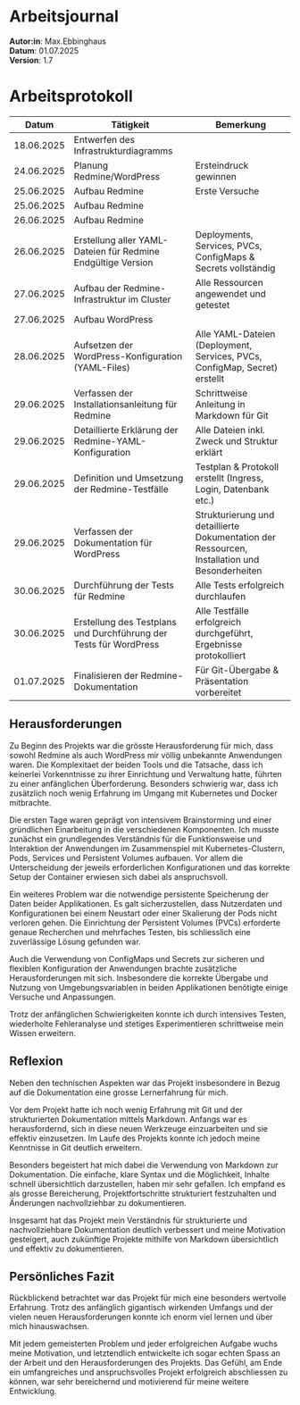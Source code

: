 # Arbeitsjournal
**Autor:in**: Max.Ebbinghaus  
**Datum**: 01.07.2025    
**Version**: 1.7  

# Arbeitsprotokoll 

| Datum       | Tätigkeit                                              | Bemerkung |
|-------------|---------------------------------------------------------|-----------|
| 18.06.2025 | Entwerfen des Infrastrukturdiagramms |  |
| 24.06.2025  | Planung Redmine/WordPress           | Ersteindruck gewinnen |
| 25.06.2025  | Aufbau Redmine              | Erste Versuche |
| 25.06.2025  | Aufbau Redmine            | |
| 26.06.2025  | Aufbau Redmine          |  |
| 26.06.2025  | Erstellung aller YAML-Dateien für Redmine Endgültige Version          | Deployments, Services, PVCs, ConfigMaps & Secrets vollständig |
| 27.06.2025  | Aufbau der Redmine-Infrastruktur im Cluster             | Alle Ressourcen angewendet und getestet |
| 27.06.2025  | Aufbau WordPress       |  |
| 28.06.2025 | Aufsetzen der WordPress-Konfiguration (YAML-Files)         | Alle YAML-Dateien (Deployment, Services, PVCs, ConfigMap, Secret) erstellt |
| 29.06.2025  | Verfassen der Installationsanleitung für Redmine       | Schrittweise Anleitung in Markdown für Git |
| 29.06.2025  | Detaillierte Erklärung der Redmine-YAML-Konfiguration  | Alle Dateien inkl. Zweck und Struktur erklärt |
| 29.06.2025  | Definition und Umsetzung der Redmine-Testfälle         | Testplan & Protokoll erstellt (Ingress, Login, Datenbank etc.) |
| 29.06.2025 | Verfassen der Dokumentation für WordPress        | Strukturierung und detaillierte Dokumentation der Ressourcen, Installation und Besonderheiten |
| 30.06.2025  | Durchführung der Tests für Redmine                     | Alle Tests erfolgreich durchlaufen |
| 30.06.2025 | Erstellung des Testplans und Durchführung der Tests für WordPress | Alle Testfälle erfolgreich durchgeführt, Ergebnisse protokolliert          |
| 01.07.2025  | Finalisieren der Redmine-Dokumentation                 | Für Git-Übergabe & Präsentation vorbereitet |



## Herausforderungen

Zu Beginn des Projekts war die grösste Herausforderung für mich, dass sowohl Redmine als auch WordPress mir völlig unbekannte Anwendungen waren. Die Komplexitaet der beiden Tools und die Tatsache, dass ich keinerlei Vorkenntnisse zu ihrer Einrichtung und Verwaltung hatte, führten zu einer anfänglichen Überforderung. Besonders schwierig war, dass ich zusätzlich noch wenig Erfahrung im Umgang mit Kubernetes und Docker mitbrachte.

Die ersten Tage waren geprägt von intensivem Brainstorming und einer gründlichen Einarbeitung in die verschiedenen Komponenten. Ich musste zunächst ein grundlegendes Verständnis für die Funktionsweise und Interaktion der Anwendungen im Zusammenspiel mit Kubernetes-Clustern, Pods, Services und Persistent Volumes aufbauen. Vor allem die Unterscheidung der jeweils erforderlichen Konfigurationen und das korrekte Setup der Container erwiesen sich dabei als anspruchsvoll.

Ein weiteres Problem war die notwendige persistente Speicherung der Daten beider Applikationen. Es galt sicherzustellen, dass Nutzerdaten und Konfigurationen bei einem Neustart oder einer Skalierung der Pods nicht verloren gehen. Die Einrichtung der Persistent Volumes (PVCs) erforderte genaue Recherchen und mehrfaches Testen, bis schliesslich eine zuverlässige Lösung gefunden war.

Auch die Verwendung von ConfigMaps und Secrets zur sicheren und flexiblen Konfiguration der Anwendungen brachte zusätzliche Herausforderungen mit sich. Insbesondere die korrekte Übergabe und Nutzung von Umgebungsvariablen in beiden Applikationen benötigte einige Versuche und Anpassungen.

Trotz der anfänglichen Schwierigkeiten konnte ich durch intensives Testen, wiederholte Fehleranalyse und stetiges Experimentieren schrittweise mein Wissen erweitern.

## Reflexion

Neben den technischen Aspekten war das Projekt insbesondere in Bezug auf die Dokumentation eine grosse Lernerfahrung für mich.

Vor dem Projekt hatte ich noch wenig Erfahrung mit Git und der strukturierten Dokumentation mittels Markdown. Anfangs war es herausfordernd, sich in diese neuen Werkzeuge einzuarbeiten und sie effektiv einzusetzen. Im Laufe des Projekts konnte ich jedoch meine Kenntnisse in Git deutlich erweitern.

Besonders begeistert hat mich dabei die Verwendung von Markdown zur Dokumentation. Die einfache, klare Syntax und die Möglichkeit, Inhalte schnell übersichtlich darzustellen, haben mir sehr gefallen. Ich empfand es als grosse Bereicherung, Projektfortschritte strukturiert festzuhalten und Änderungen nachvollziehbar zu dokumentieren.

Insgesamt hat das Projekt mein Verständnis für strukturierte und nachvollziehbare Dokumentation deutlich verbessert und meine Motivation gesteigert, auch zukünftige Projekte mithilfe von Markdown übersichtlich und effektiv zu dokumentieren.

## Persönliches Fazit

Rückblickend betrachtet war das Projekt für mich eine besonders wertvolle Erfahrung. Trotz des anfänglich gigantisch wirkenden Umfangs und der vielen neuen Herausforderungen konnte ich enorm viel lernen und über mich hinauswachsen.

Mit jedem gemeisterten Problem und jeder erfolgreichen Aufgabe wuchs meine Motivation, und letztendlich entwickelte ich sogar echten Spass an der Arbeit und den Herausforderungen des Projekts. Das Gefühl, am Ende ein umfangreiches und anspruchsvolles Projekt erfolgreich abschliessen zu können, war sehr bereichernd und motivierend für meine weitere Entwicklung.

